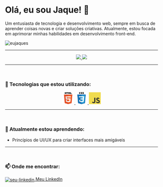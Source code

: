 # Olá, eu sou Jaque! 👋

<p align="left"> 
  Um entusiasta de tecnologia e desenvolvimento web, sempre em busca de aprender coisas novas e criar soluções criativas. Atualmente, estou focada em aprimorar minhas habilidades em desenvolvimento front-end.
</p>

<p align="left"> 
  <img src="https://komarev.com/ghpvc/?username=eujaques&label=Visitantes_do_Perfil&color=0e75b6&style=flat" alt="eujaques" /> 
</p>

---

<div align="center">
  <a href="https://github.com/eujaques">
    <img height="180em" src="https://github-readme-stats.vercel.app/api?username=eujaques&show_icons=true&theme=dracula"/>
    <img height="180em" src="https://github-readme-stats.vercel.app/api/top-langs/?username=eujaques&layout=compact&langs_count=7&theme=dracula"/>
  </a>
</div>

---
<br>

### 🚀 Tecnologias que estou utilizando:

<p align="center">
  <a href="https://developer.mozilla.org/pt-BR/docs/Web/HTML" target="_blank" rel="noreferrer"> 
    <img src="https://raw.githubusercontent.com/devicons/devicon/master/icons/html5/html5-original-wordmark.svg" alt="html5" width="40" height="40"/> 
  </a>
  <a href="https://developer.mozilla.org/pt-BR/docs/Web/CSS" target="_blank" rel="noreferrer"> 
    <img src="https://raw.githubusercontent.com/devicons/devicon/master/icons/css3/css3-original-wordmark.svg" alt="css3" width="40" height="40"/> 
  </a>
  <a href="https://developer.mozilla.org/pt-BR/docs/Web/JavaScript" target="_blank" rel="noreferrer"> 
    <img src="https://raw.githubusercontent.com/devicons/devicon/master/icons/javascript/javascript-original.svg" alt="javascript" width="40" height="40"/> 
  </a>
</p>

---
<br>

### 🌱 Atualmente estou aprendendo:

<ul>
  <li>Princípios de UI/UX para criar interfaces mais amigáveis</li>
</ul>

---
<br>

### 📫 Onde me encontrar:

<p align="left">
  <a href="https://www.linkedin.com/in/jaqueline-morais-tic/" target="blank">
    <img align="center" src="https://raw.githubusercontent.com/rahuldkjain/github-profile-readme-generator/master/src/images/icons/Social/linked-in-alt.svg" alt="seu-linkedin" height="30" width="40" /> Meu LinkedIn
  </a>
</p>
